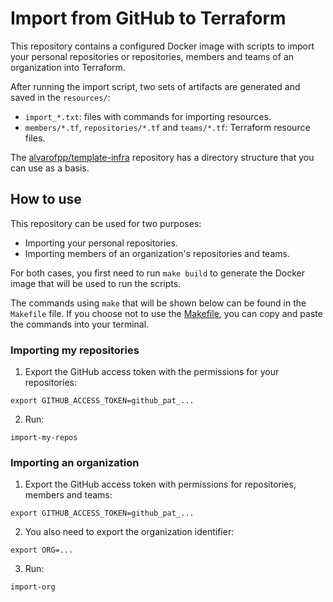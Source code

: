 # Import from GitHub to Terraform

This repository contains a configured Docker image with scripts to import your personal
repositories or repositories, members and teams of an organization into Terraform.

After running the import script, two sets of artifacts are generated
and saved in the `resources/`:

- `import_*.txt`: files with commands for importing resources.
- `members/*.tf`, `repositories/*.tf` and `teams/*.tf`: Terraform resource files.

The [alvarofpp/template-infra][template-infra] repository has a directory structure
that you can use as a basis.

## How to use

This repository can be used for two purposes:

- Importing your personal repositories.
- Importing members of an organization's repositories and teams.

For both cases, you first need to run `make build` to generate the
Docker image that will be used to run the scripts.

The commands using `make` that will be shown below can be found in the `Makefile` file.
If you choose not to use the [Makefile](`Makefile`), you can copy and paste the commands
into your terminal.

### Importing my repositories

1. Export the GitHub access token with the permissions for your repositories:

```shell
export GITHUB_ACCESS_TOKEN=github_pat_...
```

2. Run:

```shell
import-my-repos
```

### Importing an organization

1. Export the GitHub access token with permissions for repositories, members and teams:

```shell
export GITHUB_ACCESS_TOKEN=github_pat_...
```

2. You also need to export the organization identifier:

```shell
export ORG=...
```

3. Run:

```shell
import-org
```

[template-infra]: https://github.com/alvarofpp/template-infra
